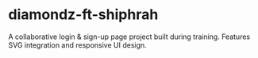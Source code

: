 # diamondz-ft-shiphrah
A collaborative login &amp; sign-up page project built during training. Features SVG integration and responsive UI design.
